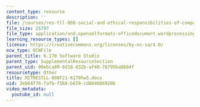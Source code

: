 ```yaml
---
content_type: resource
description: ''
file: /courses/res-tll-008-social-and-ethical-responsibilities-of-computing-serc/3eb64f76fafbf568b659cd884606920b_MITRESTLL-008F21-6170hw5.docx
file_size: 25797
file_type: application/vnd.openxmlformats-officedocument.wordprocessingml.document
learning_resource_types: []
license: https://creativecommons.org/licenses/by-nc-sa/4.0/
ocw_type: OCWFile
parent_title: 6.170 Software Studio
parent_type: SupplementalResourceSection
parent_uid: 00ebca89-0d18-832b-af40-78795ba0684f
resourcetype: Other
title: MITRESTLL-008F21-6170hw5.docx
uid: 3eb64f76-fafb-f568-b659-cd884606920b
video_metadata:
  youtube_id: null
---
```

